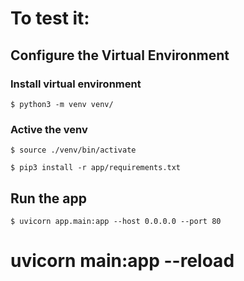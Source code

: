 # To test it:
## Configure the Virtual Environment
### Install virtual environment
```$ python3 -m venv venv/ ```

### Active the venv
```$ source ./venv/bin/activate ```

```$ pip3 install -r app/requirements.txt ```

## Run the app
```$ uvicorn app.main:app --host 0.0.0.0 --port 80```
# uvicorn main:app --reload